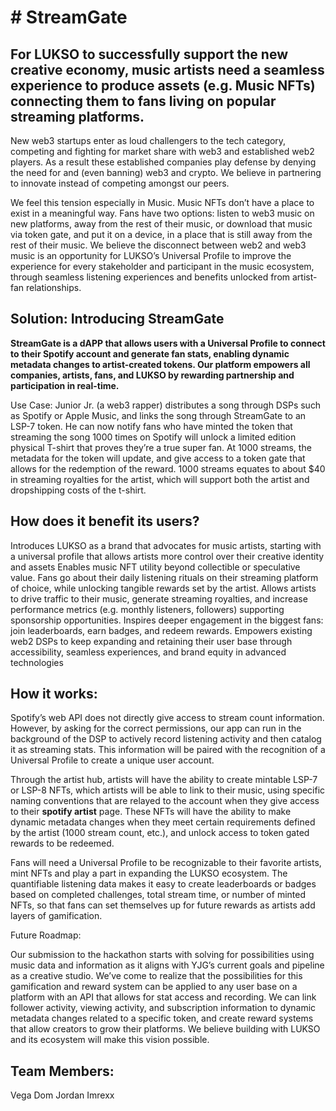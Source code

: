 <h1># StreamGate</h1>

<h2>For LUKSO to successfully support the new creative economy, music artists need a seamless experience to produce assets (e.g. Music NFTs) connecting them to fans living on popular streaming platforms.</h2>

New web3 startups enter as loud challengers to the tech category, competing and fighting for market share with web3 and established web2 players. As a result these established companies play defense by denying the need for and (even banning) web3 and crypto. We believe in partnering to innovate instead of competing amongst our peers.

We feel this tension especially in Music. Music NFTs don’t have a place to exist in a meaningful way. Fans have two options: 
listen to web3 music on new platforms, away from the rest of their music, or 
download that music via token gate, and put it on a device, in a place that is still away from the rest of their music. 
We believe the disconnect between web2 and web3 music is an opportunity for LUKSO’s Universal Profile to improve the experience for every stakeholder and participant in the music ecosystem, through seamless listening experiences and benefits unlocked from artist-fan relationships.

<h2>Solution: Introducing StreamGate</h2>

**StreamGate is a dAPP that allows users with a Universal Profile to connect to their Spotify account and generate fan stats, enabling dynamic metadata changes to artist-created tokens. Our platform empowers all companies, artists, fans, and LUKSO by rewarding partnership and participation in real-time.**

Use Case: Junior Jr. (a web3 rapper) distributes a song through DSPs such as Spotify or Apple Music, and links the song through StreamGate to an LSP-7 token. He can now notify fans who have minted the token that streaming the song 1000 times on Spotify will unlock a limited edition physical T-shirt that proves they’re a true super fan. At 1000 streams, the metadata for the token will update, and give access to a token gate that allows for the redemption of the reward. 1000 streams equates to about $40 in streaming royalties for the artist, which will support both the artist and dropshipping costs of the t-shirt. 

<h2>How does it benefit its users?</h2>

Introduces LUKSO as a brand that advocates for music artists, starting with a universal profile that allows artists more control over their creative identity and assets
Enables music NFT utility beyond collectible or speculative value. Fans go about their daily listening rituals on their streaming platform of choice, while unlocking tangible rewards set by the artist.
Allows artists to drive traffic to their music, generate streaming royalties, and increase performance metrics (e.g. monthly listeners, followers) supporting sponsorship opportunities. 
Inspires deeper engagement in the biggest fans: join leaderboards, earn badges, and redeem rewards.
Empowers existing web2 DSPs to keep expanding and retaining their user base through accessibility, seamless experiences, and brand equity in advanced technologies


<h2>How it works:</h2>

Spotify’s web API does not directly give access to stream count information. However, by asking for the correct permissions, our app can run in the background of the DSP to actively record listening activity and then catalog it as streaming stats. This information will be paired with the recognition of a Universal Profile to create a unique user account.

Through the artist hub, artists will have the ability to create mintable LSP-7 or LSP-8 NFTs, which artists will be able to link to their music, using specific naming conventions that are relayed to the account when they give access to their **spotify artist** page. These NFTs will have the ability to make dynamic metadata changes when they meet certain requirements defined by the artist (1000 stream count, etc.), and unlock access to token gated rewards to be redeemed. 

Fans will need a Universal Profile to be recognizable to their favorite artists, mint NFTs and play a part in expanding the LUKSO ecosystem. The quantifiable listening data makes it easy to create leaderboards or badges based on completed challenges, total stream time, or number of minted NFTs, so that fans can set themselves up for future rewards as artists add layers of gamification. 

Future Roadmap:

Our submission to the hackathon starts with solving for possibilities using music data and information as it aligns with YJG’s current goals and pipeline as a creative studio. We’ve come to realize that the possibilities for this gamification and reward system can be applied to any user base on a platform with an API that allows for stat access and recording. We can link follower activity, viewing activity, and subscription information to dynamic metadata changes related to a specific token, and create reward systems that allow creators to grow their platforms. We believe building with LUKSO and its ecosystem will make this vision possible. 

<h2>Team Members:</h2>
Vega
Dom Jordan
Imrexx

